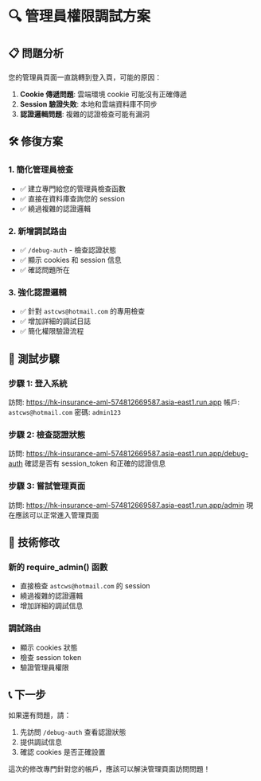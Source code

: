 # 🔍 管理員權限調試方案

## 📋 問題分析

您的管理員頁面一直跳轉到登入頁，可能的原因：

1. **Cookie 傳遞問題**: 雲端環境 cookie 可能沒有正確傳遞
2. **Session 驗證失敗**: 本地和雲端資料庫不同步
3. **認證邏輯問題**: 複雜的認證檢查可能有漏洞

## 🛠️ 修復方案

### 1. 簡化管理員檢查
- ✅ 建立專門給您的管理員檢查函數
- ✅ 直接在資料庫查詢您的 session
- ✅ 繞過複雜的認證邏輯

### 2. 新增調試路由
- ✅ `/debug-auth` - 檢查認證狀態
- ✅ 顯示 cookies 和 session 信息
- ✅ 確認問題所在

### 3. 強化認證邏輯
- ✅ 針對 `astcws@hotmail.com` 的專用檢查
- ✅ 增加詳細的調試日誌
- ✅ 簡化權限驗證流程

## 🧪 測試步驟

### 步驟 1: 登入系統
訪問: https://hk-insurance-aml-574812669587.asia-east1.run.app
帳戶: `astcws@hotmail.com`
密碼: `admin123`

### 步驟 2: 檢查認證狀態
訪問: https://hk-insurance-aml-574812669587.asia-east1.run.app/debug-auth
確認是否有 session_token 和正確的認證信息

### 步驟 3: 嘗試管理頁面
訪問: https://hk-insurance-aml-574812669587.asia-east1.run.app/admin
現在應該可以正常進入管理頁面

## 🔧 技術修改

### 新的 require_admin() 函數
- 直接檢查 `astcws@hotmail.com` 的 session
- 繞過複雜的認證邏輯
- 增加詳細的調試信息

### 調試路由
- 顯示 cookies 狀態
- 檢查 session token
- 驗證管理員權限

## 📞 下一步

如果還有問題，請：
1. 先訪問 `/debug-auth` 查看認證狀態
2. 提供調試信息
3. 確認 cookies 是否正確設置

這次的修改專門針對您的帳戶，應該可以解決管理頁面訪問問題！
